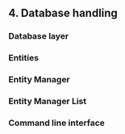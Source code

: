 ## 4. Database handling
### Database layer
### Entities
### Entity Manager
### Entity Manager List
### Command line interface
